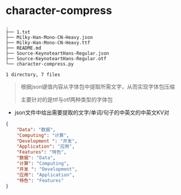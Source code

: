 # character-compress
```TEXT
.
├── 1.txt
├── Milky-Han-Mono-CN-Heavy.json
├── Milky-Han-Mono-CN-Heavy.ttf
├── README.md
├── Source-KeynoteartHans-Regular.json
├── Source-KeynoteartHans-Regular.otf
└── character-compress.py

1 directory, 7 files
```
> 根据json键值内容从字体包中提取所需文字，从而实现字体包压缩
>
> 主要针对的是ttf与otf两种类型的字体包


- json文件中给出需要提取的文字/单词/句子的中英文的中英文KV对
```JSON
{
    "Data": "数据",
    "Computing": "计算",
    "Development ": "开发",
    "Application": "应用",
    "Features": "特色",
    "数据": "Data",
    "计算": "Computing",
    "开发 ": "Development",
    "应用": "Application",
    "特色": "Features"
}
```


